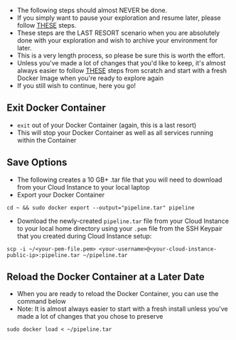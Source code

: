 * The following steps should almost NEVER be done.
* If you simply want to pause your exploration and resume later, please follow [THESE](http://github.com/fluxcapacitor/pipeline/wiki/Pause-and-Stop-Environment) steps.
* These steps are the LAST RESORT scenario when you are absolutely done with your exploration and wish to archive your environment for later.
* This is a very length process, so please be sure this is worth the effort.
* Unless you've made a lot of changes that you'd like to keep, it's almost always easier to follow [THESE](https://github.com/fluxcapacitor/pipeline/wiki/Setup-Cloud-Environment) steps from scratch and start with a fresh Docker Image when you're ready to explore again
* If you still wish to continue, here you go!

## Exit Docker Container
* `exit` out of your Docker Container (again, this is a last resort) 
* This will stop your Docker Container as well as all services running within the Container

## Save Options
* The following creates a 10 GB+ .tar file that you will need to download from your Cloud Instance to your local laptop
* Export your Docker Container
```
cd ~ && sudo docker export --output="pipeline.tar" pipeline
```

* Download the newly-created `pipeline.tar` file from your Cloud Instance to your local home directory using your `.pem` file from the SSH Keypair that you created during Cloud Instance setup:
```
scp -i ~/<your-pem-file.pem> <your-username>@<your-cloud-instance-public-ip>:pipeline.tar ~/pipeline.tar
```

## Reload the Docker Container at a Later Date
* When you are ready to reload the Docker Container, you can use the command below
* Note:  It is almost always easier to start with a fresh install unless you've made a lot of changes that you chose to preserve
```
sudo docker load < ~/pipeline.tar
```